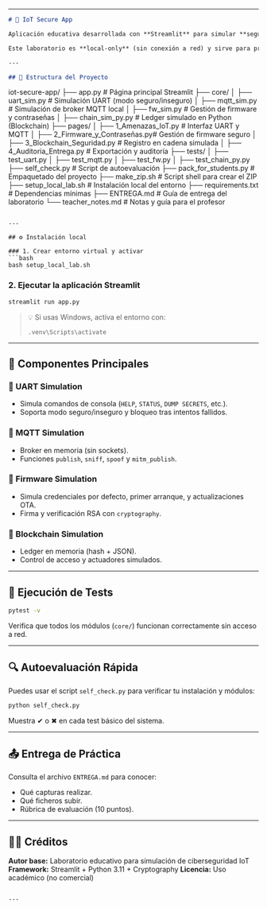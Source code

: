 

---

```markdown
# 🔐 IoT Secure App

Aplicación educativa desarrollada con **Streamlit** para simular **seguridad en sistemas IoT**, incluyendo comunicación UART, MQTT, firmware seguro y blockchain simulada para trazabilidad.

Este laboratorio es **local-only** (sin conexión a red) y sirve para prácticas de **Ciberseguridad IoT** o asignaturas de **Seguridad en Sistemas Embebidos**.

---

## 🚀 Estructura del Proyecto

```

iot-secure-app/
├── app.py                         # Página principal Streamlit
├── core/
│   ├── uart_sim.py                # Simulación UART (modo seguro/inseguro)
│   ├── mqtt_sim.py                # Simulación de broker MQTT local
│   ├── fw_sim.py                  # Gestión de firmware y contraseñas
│   ├── chain_sim_py.py            # Ledger simulado en Python (Blockchain)
├── pages/
│   ├── 1_Amenazas_IoT.py          # Interfaz UART y MQTT
│   ├── 2_Firmware_y_Contraseñas.py# Gestión de firmware seguro
│   ├── 3_Blockchain_Seguridad.py  # Registro en cadena simulada
│   ├── 4_Auditoria_Entrega.py     # Exportación y auditoría
├── tests/
│   ├── test_uart.py
│   ├── test_mqtt.py
│   ├── test_fw.py
│   ├── test_chain_py.py
├── self_check.py                  # Script de autoevaluación
├── pack_for_students.py           # Empaquetado del proyecto
├── make_zip.sh                    # Script shell para crear el ZIP
├── setup_local_lab.sh             # Instalación local del entorno
├── requirements.txt               # Dependencias mínimas
├── ENTREGA.md                     # Guía de entrega del laboratorio
└── teacher_notes.md               # Notas y guía para el profesor

````

---

## ⚙️ Instalación local

### 1. Crear entorno virtual y activar
```bash
bash setup_local_lab.sh
````

### 2. Ejecutar la aplicación Streamlit

```bash
streamlit run app.py
```

> 💡 Si usas Windows, activa el entorno con:
>
> ```
> .venv\Scripts\activate
> ```

---

## 🧩 Componentes Principales

### 🔌 UART Simulation

* Simula comandos de consola (`HELP`, `STATUS`, `DUMP SECRETS`, etc.).
* Soporta modo seguro/inseguro y bloqueo tras intentos fallidos.

### 📡 MQTT Simulation

* Broker en memoria (sin sockets).
* Funciones `publish`, `sniff`, `spoof` y `mitm_publish`.

### 🧰 Firmware Simulation

* Simula credenciales por defecto, primer arranque, y actualizaciones OTA.
* Firma y verificación RSA con `cryptography`.

### 🔗 Blockchain Simulation

* Ledger en memoria (hash + JSON).
* Control de acceso y actuadores simulados.

---

## 🧪 Ejecución de Tests

```bash
pytest -v
```

Verifica que todos los módulos (`core/`) funcionan correctamente sin acceso a red.

---

## 🔍 Autoevaluación Rápida

Puedes usar el script `self_check.py` para verificar tu instalación y módulos:

```bash
python self_check.py
```

Muestra ✔ o ✖ en cada test básico del sistema.

---

## 📤 Entrega de Práctica

Consulta el archivo `ENTREGA.md` para conocer:

* Qué capturas realizar.
* Qué ficheros subir.
* Rúbrica de evaluación (10 puntos).

---

## 🧑‍🏫 Créditos

**Autor base:** Laboratorio educativo para simulación de ciberseguridad IoT
**Framework:** Streamlit + Python 3.11 + Cryptography
**Licencia:** Uso académico (no comercial)

```

---


```
